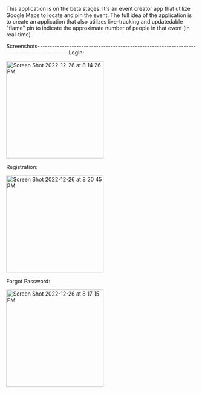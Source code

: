This application is on the beta stages. It's an event creator app that utilize Google Maps to locate and pin the event.
The full idea of the application is to create an application that also utilizes live-tracking and updatedable "flame" pin to indicate the approximate number of people in that event (in real-time). 


Screenshots------------------------------------------------------------------------------------------
Login:


<img width="257" alt="Screen Shot 2022-12-26 at 8 14 26 PM" src="https://user-images.githubusercontent.com/86800635/209599386-25ae5d79-fb16-498d-bde1-583c422211df.png">

Registration:


<img width="257" alt="Screen Shot 2022-12-26 at 8 20 45 PM" src="https://user-images.githubusercontent.com/86800635/209599384-f3009228-319a-4816-ac2a-8d903864b8c4.png">

Forgot Password:

<img width="257" alt="Screen Shot 2022-12-26 at 8 17 15 PM" src="https://user-images.githubusercontent.com/86800635/209599385-f7be3dbb-8ddc-41fc-ba00-21ca5e795377.png">
